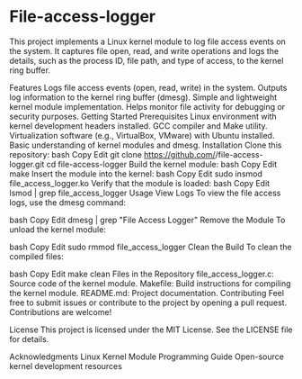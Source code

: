 # File-access-logger
This project implements a Linux kernel module to log file access events on the system. It captures file open, read, and write operations and logs the details, such as the process ID, file path, and type of access, to the kernel ring buffer.

Features
Logs file access events (open, read, write) in the system.
Outputs log information to the kernel ring buffer (dmesg).
Simple and lightweight kernel module implementation.
Helps monitor file activity for debugging or security purposes.
Getting Started
Prerequisites
Linux environment with kernel development headers installed.
GCC compiler and Make utility.
Virtualization software (e.g., VirtualBox, VMware) with Ubuntu installed.
Basic understanding of kernel modules and dmesg.
Installation
Clone this repository:
bash
Copy
Edit
git clone https://github.com/<your-username>/file-access-logger.git
cd file-access-logger
Build the kernel module:
bash
Copy
Edit
make
Insert the module into the kernel:
bash
Copy
Edit
sudo insmod file_access_logger.ko
Verify that the module is loaded:
bash
Copy
Edit
lsmod | grep file_access_logger
Usage
View Logs
To view the file access logs, use the dmesg command:

bash
Copy
Edit
dmesg | grep "File Access Logger"
Remove the Module
To unload the kernel module:

bash
Copy
Edit
sudo rmmod file_access_logger
Clean the Build
To clean the compiled files:

bash
Copy
Edit
make clean
Files in the Repository
file_access_logger.c: Source code of the kernel module.
Makefile: Build instructions for compiling the kernel module.
README.md: Project documentation.
Contributing
Feel free to submit issues or contribute to the project by opening a pull request. Contributions are welcome!

License
This project is licensed under the MIT License. See the LICENSE file for details.

Acknowledgments
Linux Kernel Module Programming Guide
Open-source kernel development resources
